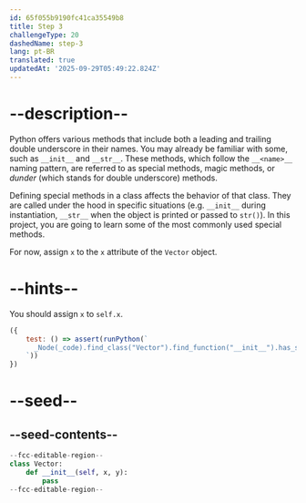 ```yaml
---
id: 65f055b9190fc41ca35549b8
title: Step 3
challengeType: 20
dashedName: step-3
lang: pt-BR
translated: true
updatedAt: '2025-09-29T05:49:22.824Z'
---
```


# --description--

Python offers various methods that include both a leading and trailing double underscore in their names. You may already be familiar with some, such as `__init__` and `__str__`. These methods, which follow the `__<name>__` naming pattern, are referred to as special methods, magic methods, or *dunder* (which stands for double underscore) methods.

Defining special methods in a class affects the behavior of that class. They are called under the hood in specific situations (e.g. `__init__` during instantiation, `__str__` when the object is printed or passed to `str()`). In this project, you are going to learn some of the most commonly used special methods.

For now, assign `x` to the `x` attribute of the `Vector` object.

# --hints--

You should assign `x` to `self.x`.

```js
({
    test: () => assert(runPython(`
      _Node(_code).find_class("Vector").find_function("__init__").has_stmt("self.x = x")
    `))
})
```

# --seed--

## --seed-contents--

```py
--fcc-editable-region--
class Vector:
    def __init__(self, x, y):
        pass
--fcc-editable-region--
```
